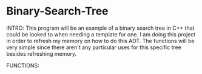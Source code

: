 # Binary-Search-Tree

INTRO:
This program will be an example of a binary search tree in C++ that could be looked to when needing a template for one. 
I am doing this project in order to refresh my memory on how to do this ADT.
The functions will be very simple since there aren't any particular uses for this specific tree besides refreshing memory. 

FUNCTIONS:
